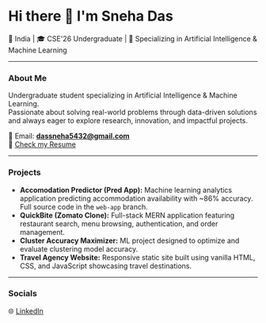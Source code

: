 # Hi there 👋 I'm Sneha Das  

📍 India | 🎓 CSE'26 Undergraduate | 🤖 Specializing in Artificial Intelligence & Machine Learning  

---

### About Me  
Undergraduate student specializing in Artificial Intelligence & Machine Learning.  
Passionate about solving real-world problems through data-driven solutions and always eager to explore research, innovation, and impactful projects.  

📧 Email: **dassneha5432@gmail.com**  
📄 [Check my Resume](./RESUME.pdf)  

---

### Projects  
- **Accomodation Predictor (Pred App):** Machine learning analytics application predicting accommodation availability with ~86% accuracy. Full source code in the `web-app` branch.  
- **QuickBite (Zomato Clone):** Full-stack MERN application featuring restaurant search, menu browsing, authentication, and order management.  
- **Cluster Accuracy Maximizer:** ML project designed to optimize and evaluate clustering model accuracy.  
- **Travel Agency Website:** Responsive static site built using vanilla HTML, CSS, and JavaScript showcasing travel destinations.  

---

### Socials  
🌐 [LinkedIn](https://www.linkedin.com/in/sneha-das-448571268/)  
